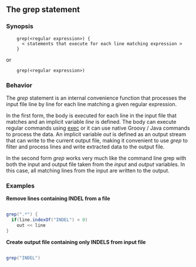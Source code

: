 ## The grep statement

### Synopsis

    
    
        grep(<regular expression>) {
          < statements that execute for each line matching expression >
        }
    

or

    
    
        grep(<regular expression>)
    

### Behavior

The *grep* statement is an internal convenience function that processes the input file line by line for each line matching a given regular expression.  

In the first form, the body is executed for each line in the input file that matches and an implicit variable *line* is defined.  The body can execute regular commands using [exec](/Language/Exec) or it can use native Groovy / Java commands to process the data.  An implicit variable *out* is defined as an output stream that can write to the current output file, making it convenient to use *grep* to filter and process lines and write extracted data to the output file.

In the second form *grep* works very much like the command line grep with both the input and output file taken from the *input* and *output* variables.   In this case, all matching lines from the input are written to the output.

### Examples

**Remove lines containing INDEL from a file**
```groovy 

grep(".*") {
  if(line.indexOf("INDEL") < 0)
    out << line
}
```

**Create output file containing only INDELS from input file**
```groovy 

grep("INDEL")
```

